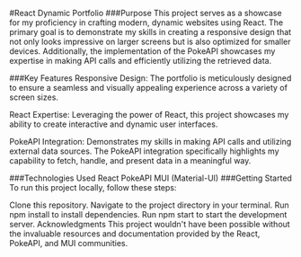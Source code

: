 #React Dynamic Portfolio
###Purpose
This project serves as a showcase for my proficiency in crafting modern, dynamic websites using React. The primary goal is to demonstrate my skills in creating a responsive design that not only looks impressive on larger screens but is also optimized for smaller devices. Additionally, the implementation of the PokeAPI showcases my expertise in making API calls and efficiently utilizing the retrieved data.

###Key Features
Responsive Design: The portfolio is meticulously designed to ensure a seamless and visually appealing experience across a variety of screen sizes.

React Expertise: Leveraging the power of React, this project showcases my ability to create interactive and dynamic user interfaces.

PokeAPI Integration: Demonstrates my skills in making API calls and utilizing external data sources. The PokeAPI integration specifically highlights my capability to fetch, handle, and present data in a meaningful way.

###Technologies Used
React
PokeAPI
MUI (Material-UI)
###Getting Started
To run this project locally, follow these steps:

Clone this repository.
Navigate to the project directory in your terminal.
Run npm install to install dependencies.
Run npm start to start the development server.
Acknowledgments
This project wouldn't have been possible without the invaluable resources and documentation provided by the React, PokeAPI, and MUI communities.
